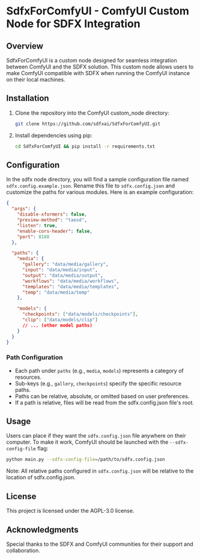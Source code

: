 # SdfxForComfyUI - ComfyUI Custom Node for SDFX Integration

## Overview

SdfxForComfyUI is a custom node designed for seamless integration between ComfyUI and the SDFX solution. This custom node allows users to make ComfyUI compatible with SDFX when running the ComfyUI instance on their local machines.

## Installation

1. Clone the repository into the ComfyUI custom_node directory:
    ```bash
    git clone https://github.com/sdfxai/SdfxForComfyUI.git
    ```

2. Install dependencies using pip:
    ```bash
    cd SdfxForComfyUI && pip install -r requirements.txt
    ```

## Configuration

In the sdfx node directory, you will find a sample configuration file named `sdfx.config.example.json`. Rename this file to `sdfx.config.json` and customize the paths for various modules. Here is an example configuration:

```json
{
  "args": {
    "disable-xformers": false,
    "preview-method": "taesd",
    "listen": true,
    "enable-cors-header": false,
    "port": 8188
  },

  "paths": {
    "media": {
      "gallery": "data/media/gallery",
      "input": "data/media/input",
      "output": "data/media/output",
      "workflows": "data/media/workflows",
      "templates": "data/media/templates",
      "temp": "data/media/temp"
    },

    "models": {
      "checkpoints": ["data/models/checkpoints"],
      "clip": ["data/models/clip"]
      // ... (other model paths)
    }
  }
}
```
### Path Configuration

- Each path under `paths` (e.g., `media`, `models`) represents a category of resources.
- Sub-keys (e.g., `gallery`, `checkpoints`) specify the specific resource paths.
- Paths can be relative, absolute, or omitted based on user preferences.
- If a path is relative, files will be read from the sdfx.config.json file's root.


## Usage

Users can place if they want the `sdfx.config.json` file anywhere on their computer. To make it work, ComfyUI should be launched with the `--sdfx-config-file` flag:

```bash
python main.py --sdfx-config-file=/path/to/sdfx.config.json
```
Note: All relative paths configured in `sdfx.config.json` will be relative to the location of sdfx.config.json.
## License

This project is licensed under the AGPL-3.0 license.

## Acknowledgments

Special thanks to the SDFX and ComfyUI communities for their support and collaboration.

